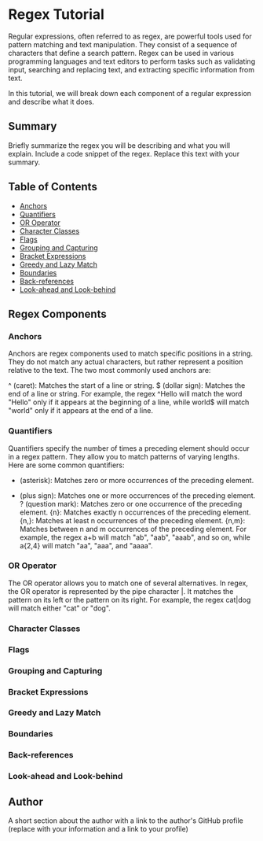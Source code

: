 # Regex Tutorial

Regular expressions, often referred to as regex, are powerful tools used for pattern matching and text manipulation. They consist of a sequence of characters that define a search pattern. Regex can be used in various programming languages and text editors to perform tasks such as validating input, searching and replacing text, and extracting specific information from text.

In this tutorial, we will break down each component of a regular expression and describe what it does. 

## Summary

Briefly summarize the regex you will be describing and what you will explain. Include a code snippet of the regex. Replace this text with your summary.

## Table of Contents

- [Anchors](#anchors)
- [Quantifiers](#quantifiers)
- [OR Operator](#or-operator)
- [Character Classes](#character-classes)
- [Flags](#flags)
- [Grouping and Capturing](#grouping-and-capturing)
- [Bracket Expressions](#bracket-expressions)
- [Greedy and Lazy Match](#greedy-and-lazy-match)
- [Boundaries](#boundaries)
- [Back-references](#back-references)
- [Look-ahead and Look-behind](#look-ahead-and-look-behind)

## Regex Components

### Anchors
Anchors are regex components used to match specific positions in a string. They do not match any actual characters, but rather represent a position relative to the text. The two most commonly used anchors are:

^ (caret): Matches the start of a line or string.
$ (dollar sign): Matches the end of a line or string.
For example, the regex ^Hello will match the word "Hello" only if it appears at the beginning of a line, while world$ will match "world" only if it appears at the end of a line.

### Quantifiers
Quantifiers specify the number of times a preceding element should occur in a regex pattern. They allow you to match patterns of varying lengths. Here are some common quantifiers:

* (asterisk): Matches zero or more occurrences of the preceding element.
+ (plus sign): Matches one or more occurrences of the preceding element.
? (question mark): Matches zero or one occurrence of the preceding element.
{n}: Matches exactly n occurrences of the preceding element.
{n,}: Matches at least n occurrences of the preceding element.
{n,m}: Matches between n and m occurrences of the preceding element.
For example, the regex a+b will match "ab", "aab", "aaab", and so on, while a{2,4} will match "aa", "aaa", and "aaaa".

### OR Operator
The OR operator allows you to match one of several alternatives. In regex, the OR operator is represented by the pipe character |. It matches the pattern on its left or the pattern on its right. For example, the regex cat|dog will match either "cat" or "dog".

### Character Classes

### Flags

### Grouping and Capturing

### Bracket Expressions

### Greedy and Lazy Match

### Boundaries

### Back-references

### Look-ahead and Look-behind

## Author

A short section about the author with a link to the author's GitHub profile (replace with your information and a link to your profile)
